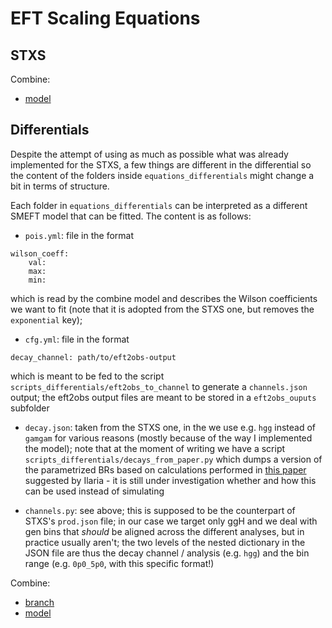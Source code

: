 # EFT Scaling Equations

## STXS

Combine:
- [model](https://github.com/jonathon-langford/HiggsAnalysis-CombinedLimit/blob/102x-comb2021-STXStoSMEFT-improved/python/STXStoSMEFTModel.py)


## Differentials

Despite the attempt of using as much as possible what was already implemented for the STXS, a few things are different in the differential so the content of the folders inside ```equations_differentials``` might change a bit in terms of structure.

Each folder in ```equations_differentials``` can be interpreted as a different SMEFT model that can be fitted. The content is as follows:

- ```pois.yml```: file in the format

```
wilson_coeff:
    val:
    max:
    min:
```

which is read by the combine model and describes the Wilson coefficients we want to fit (note that it is adopted from the STXS one, but removes the ```exponential``` key);

- ```cfg.yml```: file in the format

```
decay_channel: path/to/eft2obs-output
```
which is meant to be fed to the script ```scripts_differentials/eft2obs_to_channel``` to generate a ```channels.json``` output; the eft2obs output files are meant to be stored in a ```eft2obs_ouputs``` subfolder

- ```decay.json```: taken from the STXS one, in the we use e.g. ```hgg``` instead of ```gamgam``` for various reasons (mostly because of the way I implemented the model); note that at the moment of writing we have a script ```scripts_differentials/decays_from_paper.py``` which dumps a version of the parametrized BRs based on calculations performed in [this paper](https://arxiv.org/pdf/1906.06949.pdf) suggested by Ilaria - it is still under investigation whether and how this can be used instead of simulating

- ```channels.py```: see above; this is supposed to be the counterpart of STXS's ```prod.json``` file; in our case we target only ggH and we deal with gen bins that *should* be aligned across the different analyses, but in practice usually aren't; the two levels of the nested dictionary in the JSON file are thus the decay channel / analysis (e.g. ```hgg```) and the bin range (e.g. ```0p0_5p0```, with this specific format!)


Combine:
- [branch](https://github.com/maxgalli/HiggsAnalysis-CombinedLimit/tree/EFT_model)
- [model](https://github.com/maxgalli/HiggsAnalysis-CombinedLimit/blob/EFT_model/python/DIFFtoSMEFTModel.py)